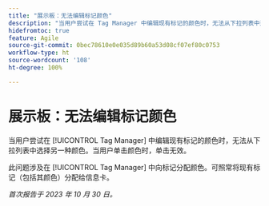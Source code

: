 ```yaml
---
title: "展示板：无法编辑标记颜色"
description: "当用户尝试在 Tag Manager 中编辑现有标记的颜色时，无法从下拉列表中选择另一种颜色。当用户单击颜色时，单击无效。"
hidefromtoc: true
feature: Agile
source-git-commit: 0bec78610e0e035d89b60a53d08cf07ef80c0753
workflow-type: ht
source-wordcount: '108'
ht-degree: 100%

---
```



# 展示板：无法编辑标记颜色

当用户尝试在 [!UICONTROL Tag Manager] 中编辑现有标记的颜色时，无法从下拉列表中选择另一种颜色。当用户单击颜色时，单击无效。

此问题涉及在 [!UICONTROL Tag Manager] 中向标记分配颜色。可照常将现有标记（包括其颜色）分配给信息卡。

_首次报告于 2023 年 10 月 30 日。_
